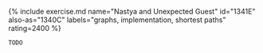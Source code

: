 {% include exercise.md name="Nastya and Unexpected Guest" id="1341E" also-as="1340C" labels="graphs, implementation, shortest paths" rating=2400 %}

```
TODO
```
